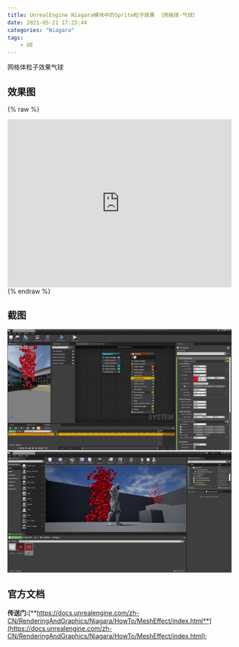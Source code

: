 ```yaml
---
title: UnrealEngine Niagara模块中的Sprite粒子效果 （网格体-气球）
date: 2021-05-21 17:25:44
categories: "Niagara"
tags:
	- UE
---
```

网格体粒子效果气球
<!-- more -->
## 效果图
{% raw %}
<div style="position:relative; padding-bottom:75%; width:100%; height:0">
    <iframe src="https://www.bilibili.com/video/BV1Wq4y1E7Ay?share_source=copy_web" scrolling="no" border="0" frameborder="no" framespacing="0" allowfullscreen="true" style="position:absolute; height: 100%; width: 100%;"></iframe>
</div>
{% endraw %}

## 截图
<img src="../image/ue/niagara/meshsprite/screen1.png">

<img src="../image/ue/niagara/meshsprite/screen2.png">

## 官方文档
**传送门:**[**https://docs.unrealengine.com/zh-CN/RenderingAndGraphics/Niagara/HowTo/MeshEffect/index.html**](https://docs.unrealengine.com/zh-CN/RenderingAndGraphics/Niagara/HowTo/MeshEffect/index.html);
